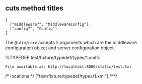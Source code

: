 ## cuts method titles
```## core
[
  ["middleware?", "MiddlewareConfig"],
  ["config?", "Config"]
]
```

The `@idio/core` accepts 2 arguments which are the middleware configuration object and server configuration object.

%TYPEDEF test/fixture/typedef/types/1.xml%

```
File available at: http://localhost:8080/static/test.txt
```

/* locations */
["test/fixture/typedef/types/1.xml"]
/**/